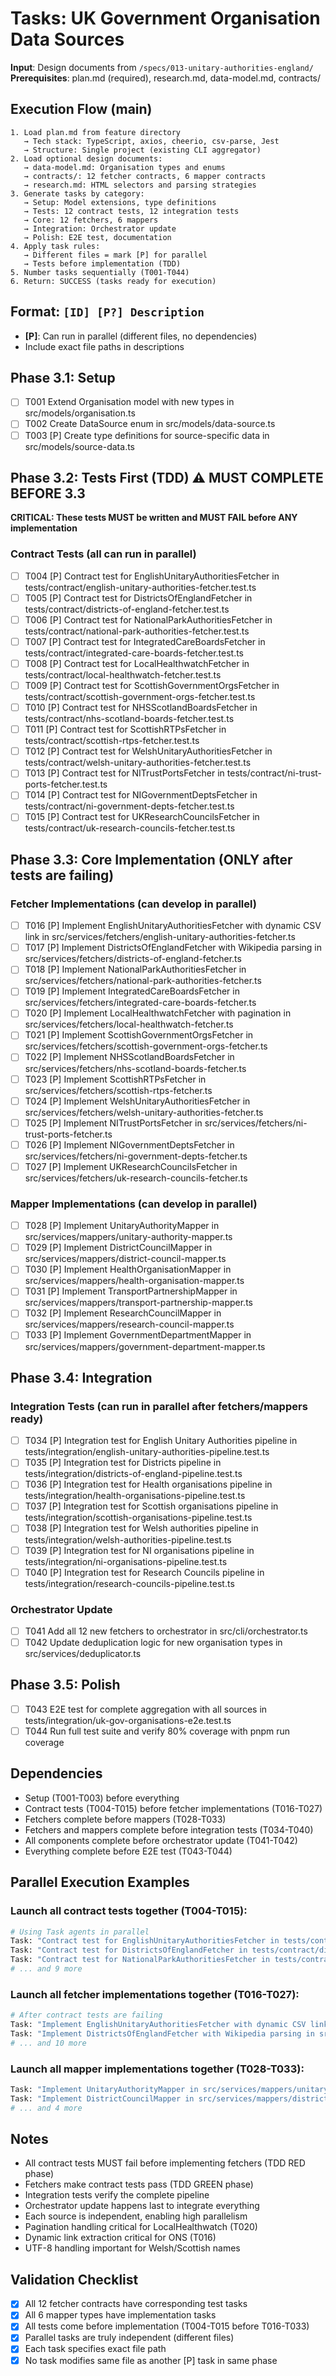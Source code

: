 # Tasks: UK Government Organisation Data Sources

**Input**: Design documents from `/specs/013-unitary-authorities-england/`
**Prerequisites**: plan.md (required), research.md, data-model.md, contracts/

## Execution Flow (main)
```
1. Load plan.md from feature directory
   → Tech stack: TypeScript, axios, cheerio, csv-parse, Jest
   → Structure: Single project (existing CLI aggregator)
2. Load optional design documents:
   → data-model.md: Organisation types and enums
   → contracts/: 12 fetcher contracts, 6 mapper contracts
   → research.md: HTML selectors and parsing strategies
3. Generate tasks by category:
   → Setup: Model extensions, type definitions
   → Tests: 12 contract tests, 12 integration tests
   → Core: 12 fetchers, 6 mappers
   → Integration: Orchestrator update
   → Polish: E2E test, documentation
4. Apply task rules:
   → Different files = mark [P] for parallel
   → Tests before implementation (TDD)
5. Number tasks sequentially (T001-T044)
6. Return: SUCCESS (tasks ready for execution)
```

## Format: `[ID] [P?] Description`
- **[P]**: Can run in parallel (different files, no dependencies)
- Include exact file paths in descriptions

## Phase 3.1: Setup
- [ ] T001 Extend Organisation model with new types in src/models/organisation.ts
- [ ] T002 Create DataSource enum in src/models/data-source.ts
- [ ] T003 [P] Create type definitions for source-specific data in src/models/source-data.ts

## Phase 3.2: Tests First (TDD) ⚠️ MUST COMPLETE BEFORE 3.3
**CRITICAL: These tests MUST be written and MUST FAIL before ANY implementation**

### Contract Tests (all can run in parallel)
- [ ] T004 [P] Contract test for EnglishUnitaryAuthoritiesFetcher in tests/contract/english-unitary-authorities-fetcher.test.ts
- [ ] T005 [P] Contract test for DistrictsOfEnglandFetcher in tests/contract/districts-of-england-fetcher.test.ts
- [ ] T006 [P] Contract test for NationalParkAuthoritiesFetcher in tests/contract/national-park-authorities-fetcher.test.ts
- [ ] T007 [P] Contract test for IntegratedCareBoardsFetcher in tests/contract/integrated-care-boards-fetcher.test.ts
- [ ] T008 [P] Contract test for LocalHealthwatchFetcher in tests/contract/local-healthwatch-fetcher.test.ts
- [ ] T009 [P] Contract test for ScottishGovernmentOrgsFetcher in tests/contract/scottish-government-orgs-fetcher.test.ts
- [ ] T010 [P] Contract test for NHSScotlandBoardsFetcher in tests/contract/nhs-scotland-boards-fetcher.test.ts
- [ ] T011 [P] Contract test for ScottishRTPsFetcher in tests/contract/scottish-rtps-fetcher.test.ts
- [ ] T012 [P] Contract test for WelshUnitaryAuthoritiesFetcher in tests/contract/welsh-unitary-authorities-fetcher.test.ts
- [ ] T013 [P] Contract test for NITrustPortsFetcher in tests/contract/ni-trust-ports-fetcher.test.ts
- [ ] T014 [P] Contract test for NIGovernmentDeptsFetcher in tests/contract/ni-government-depts-fetcher.test.ts
- [ ] T015 [P] Contract test for UKResearchCouncilsFetcher in tests/contract/uk-research-councils-fetcher.test.ts

## Phase 3.3: Core Implementation (ONLY after tests are failing)

### Fetcher Implementations (can develop in parallel)
- [ ] T016 [P] Implement EnglishUnitaryAuthoritiesFetcher with dynamic CSV link in src/services/fetchers/english-unitary-authorities-fetcher.ts
- [ ] T017 [P] Implement DistrictsOfEnglandFetcher with Wikipedia parsing in src/services/fetchers/districts-of-england-fetcher.ts
- [ ] T018 [P] Implement NationalParkAuthoritiesFetcher in src/services/fetchers/national-park-authorities-fetcher.ts
- [ ] T019 [P] Implement IntegratedCareBoardsFetcher in src/services/fetchers/integrated-care-boards-fetcher.ts
- [ ] T020 [P] Implement LocalHealthwatchFetcher with pagination in src/services/fetchers/local-healthwatch-fetcher.ts
- [ ] T021 [P] Implement ScottishGovernmentOrgsFetcher in src/services/fetchers/scottish-government-orgs-fetcher.ts
- [ ] T022 [P] Implement NHSScotlandBoardsFetcher in src/services/fetchers/nhs-scotland-boards-fetcher.ts
- [ ] T023 [P] Implement ScottishRTPsFetcher in src/services/fetchers/scottish-rtps-fetcher.ts
- [ ] T024 [P] Implement WelshUnitaryAuthoritiesFetcher in src/services/fetchers/welsh-unitary-authorities-fetcher.ts
- [ ] T025 [P] Implement NITrustPortsFetcher in src/services/fetchers/ni-trust-ports-fetcher.ts
- [ ] T026 [P] Implement NIGovernmentDeptsFetcher in src/services/fetchers/ni-government-depts-fetcher.ts
- [ ] T027 [P] Implement UKResearchCouncilsFetcher in src/services/fetchers/uk-research-councils-fetcher.ts

### Mapper Implementations (can develop in parallel)
- [ ] T028 [P] Implement UnitaryAuthorityMapper in src/services/mappers/unitary-authority-mapper.ts
- [ ] T029 [P] Implement DistrictCouncilMapper in src/services/mappers/district-council-mapper.ts
- [ ] T030 [P] Implement HealthOrganisationMapper in src/services/mappers/health-organisation-mapper.ts
- [ ] T031 [P] Implement TransportPartnershipMapper in src/services/mappers/transport-partnership-mapper.ts
- [ ] T032 [P] Implement ResearchCouncilMapper in src/services/mappers/research-council-mapper.ts
- [ ] T033 [P] Implement GovernmentDepartmentMapper in src/services/mappers/government-department-mapper.ts

## Phase 3.4: Integration

### Integration Tests (can run in parallel after fetchers/mappers ready)
- [ ] T034 [P] Integration test for English Unitary Authorities pipeline in tests/integration/english-unitary-authorities-pipeline.test.ts
- [ ] T035 [P] Integration test for Districts pipeline in tests/integration/districts-of-england-pipeline.test.ts
- [ ] T036 [P] Integration test for Health organisations pipeline in tests/integration/health-organisations-pipeline.test.ts
- [ ] T037 [P] Integration test for Scottish organisations pipeline in tests/integration/scottish-organisations-pipeline.test.ts
- [ ] T038 [P] Integration test for Welsh authorities pipeline in tests/integration/welsh-authorities-pipeline.test.ts
- [ ] T039 [P] Integration test for NI organisations pipeline in tests/integration/ni-organisations-pipeline.test.ts
- [ ] T040 [P] Integration test for Research Councils pipeline in tests/integration/research-councils-pipeline.test.ts

### Orchestrator Update
- [ ] T041 Add all 12 new fetchers to orchestrator in src/cli/orchestrator.ts
- [ ] T042 Update deduplication logic for new organisation types in src/services/deduplicator.ts

## Phase 3.5: Polish
- [ ] T043 E2E test for complete aggregation with all sources in tests/integration/uk-gov-organisations-e2e.test.ts
- [ ] T044 Run full test suite and verify 80% coverage with pnpm run coverage

## Dependencies
- Setup (T001-T003) before everything
- Contract tests (T004-T015) before fetcher implementations (T016-T027)
- Fetchers complete before mappers (T028-T033)
- Fetchers and mappers complete before integration tests (T034-T040)
- All components complete before orchestrator update (T041-T042)
- Everything complete before E2E test (T043-T044)

## Parallel Execution Examples

### Launch all contract tests together (T004-T015):
```bash
# Using Task agents in parallel
Task: "Contract test for EnglishUnitaryAuthoritiesFetcher in tests/contract/english-unitary-authorities-fetcher.test.ts"
Task: "Contract test for DistrictsOfEnglandFetcher in tests/contract/districts-of-england-fetcher.test.ts"
Task: "Contract test for NationalParkAuthoritiesFetcher in tests/contract/national-park-authorities-fetcher.test.ts"
# ... and 9 more
```

### Launch all fetcher implementations together (T016-T027):
```bash
# After contract tests are failing
Task: "Implement EnglishUnitaryAuthoritiesFetcher with dynamic CSV link in src/services/fetchers/english-unitary-authorities-fetcher.ts"
Task: "Implement DistrictsOfEnglandFetcher with Wikipedia parsing in src/services/fetchers/districts-of-england-fetcher.ts"
# ... and 10 more
```

### Launch all mapper implementations together (T028-T033):
```bash
Task: "Implement UnitaryAuthorityMapper in src/services/mappers/unitary-authority-mapper.ts"
Task: "Implement DistrictCouncilMapper in src/services/mappers/district-council-mapper.ts"
# ... and 4 more
```

## Notes
- All contract tests MUST fail before implementing fetchers (TDD RED phase)
- Fetchers make contract tests pass (TDD GREEN phase)
- Integration tests verify the complete pipeline
- Orchestrator update happens last to integrate everything
- Each source is independent, enabling high parallelism
- Pagination handling critical for LocalHealthwatch (T020)
- Dynamic link extraction critical for ONS (T016)
- UTF-8 handling important for Welsh/Scottish names

## Validation Checklist
- [x] All 12 fetcher contracts have corresponding test tasks
- [x] All 6 mapper types have implementation tasks
- [x] All tests come before implementation (T004-T015 before T016-T033)
- [x] Parallel tasks are truly independent (different files)
- [x] Each task specifies exact file path
- [x] No task modifies same file as another [P] task in same phase